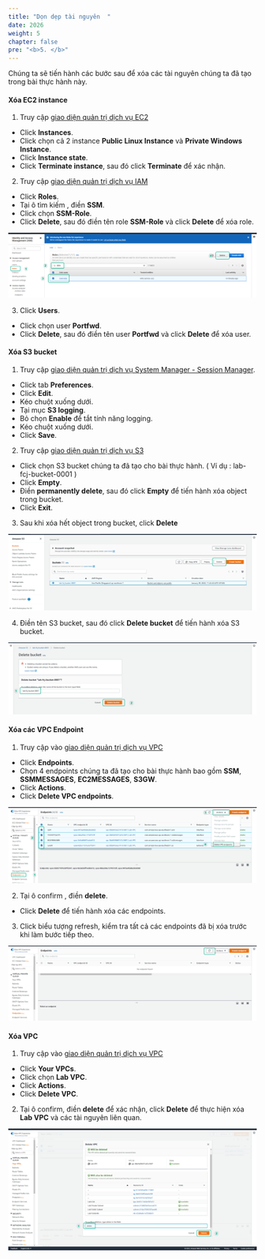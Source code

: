 ```yaml
---
title: "Dọn dẹp tài nguyên  "
date: 2026
weight: 5
chapter: false
pre: "<b>5. </b>"
---
```


Chúng ta sẽ tiến hành các bước sau để xóa các tài nguyên chúng ta đã tạo trong bài thực hành này.

#### Xóa EC2 instance

1. Truy cập [giao diện quản trị dịch vụ EC2](https://console.aws.amazon.com/ec2/v2/home)

- Click **Instances**.
- Click chọn cả 2 instance **Public Linux Instance** và **Private Windows Instance**.
- Click **Instance state**.
- Click **Terminate instance**, sau đó click **Terminate** để xác nhận.

2. Truy cập [giao diện quản trị dịch vụ IAM](https://console.aws.amazon.com/iamv2/home#/home)

- Click **Roles**.
- Tại ô tìm kiếm , điền **SSM**.
- Click chọn **SSM-Role**.
- Click **Delete**, sau đó điền tên role **SSM-Role** và click **Delete** để xóa role.

![Clean](/images/6.clean/001-clean.png)

3. Click **Users**.

- Click chọn user **Portfwd**.
- Click **Delete**, sau đó điền tên user **Portfwd** và click **Delete** để xóa user.

#### Xóa S3 bucket

1. Truy cập [giao diện quản trị dịch vụ System Manager - Session Manager](https://console.aws.amazon.com/systems-manager/session-manager).

- Click tab **Preferences**.
- Click **Edit**.
- Kéo chuột xuống dưới.
- Tại mục **S3 logging**.
- Bỏ chọn **Enable** để tắt tính năng logging.
- Kéo chuột xuống dưới.
- Click **Save**.

2. Truy cập [giao diện quản trị dịch vụ S3](https://s3.console.aws.amazon.com/s3/home)

- Click chọn S3 bucket chúng ta đã tạo cho bài thực hành. ( Ví dụ : lab-fcj-bucket-0001 )
- Click **Empty**.
- Điền **permanently delete**, sau đó click **Empty** để tiến hành xóa object trong bucket.
- Click **Exit**.

3. Sau khi xóa hết object trong bucket, click **Delete**

![Clean](/images/6.clean/002-clean.png)

4. Điền tên S3 bucket, sau đó click **Delete bucket** để tiến hành xóa S3 bucket.

![Clean](/images/6.clean/003-clean.png)

#### Xóa các VPC Endpoint

1. Truy cập vào [giao diện quản trị dịch vụ VPC](https://console.aws.amazon.com/vpc/home)

- Click **Endpoints**.
- Chọn 4 endpoints chúng ta đã tạo cho bài thực hành bao gồm **SSM**, **SSMMESSAGES**, **EC2MESSAGES**, **S3GW**.
- Click **Actions**.
- Click **Delete VPC endpoints**.

![Clean](/images/6.clean/004-clean.png)

2. Tại ô confirm , điền **delete**.

- Click **Delete** để tiến hành xóa các endpoints.

3. Click biểu tượng refresh, kiểm tra tất cả các endpoints đã bị xóa trước khi làm bước tiếp theo.

![Clean](/images/6.clean/005-clean.png)

#### Xóa VPC

1. Truy cập vào [giao diện quản trị dịch vụ VPC](https://console.aws.amazon.com/vpc/home)

- Click **Your VPCs**.
- Click chọn **Lab VPC**.
- Click **Actions**.
- Click **Delete VPC**.

2. Tại ô confirm, điền **delete** để xác nhận, click **Delete** để thực hiện xóa **Lab VPC** và các tài nguyên liên quan.

![Clean](/images/6.clean/006-clean.png)
